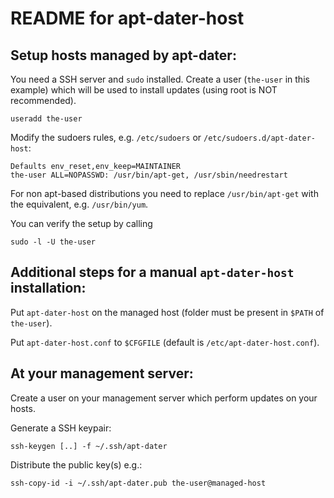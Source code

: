 README for apt-dater-host
=========================

Setup hosts managed by apt-dater:
---------------------------------

  You need a SSH server and `sudo` installed. Create a user (`the-user` in this
  example) which will be used to install updates (using root is NOT recommended).

    useradd the-user

  Modify the sudoers rules, e.g. `/etc/sudoers` or `/etc/sudoers.d/apt-dater-host`:

	Defaults env_reset,env_keep=MAINTAINER
	the-user ALL=NOPASSWD: /usr/bin/apt-get, /usr/sbin/needrestart

  For non apt-based distributions you need to replace
  `/usr/bin/apt-get` with the equivalent, e.g. `/usr/bin/yum`.

  You can verify the setup by calling

    sudo -l -U the-user

Additional steps for a manual `apt-dater-host` installation:
------------------------------------------------------------

  Put `apt-dater-host` on the managed host (folder must be present in `$PATH` of `the-user`).

  Put `apt-dater-host.conf` to `$CFGFILE` (default is `/etc/apt-dater-host.conf`).

At your management server:
--------------------------

  Create a user on your management server which perform updates on your
  hosts.

  Generate a SSH keypair:

    ssh-keygen [..] -f ~/.ssh/apt-dater

  Distribute the public key(s) e.g.:

    ssh-copy-id -i ~/.ssh/apt-dater.pub the-user@managed-host
